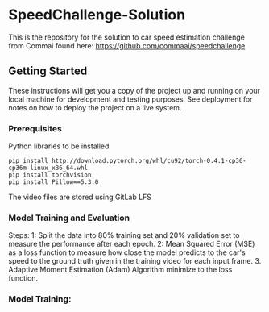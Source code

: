 # SpeedChallenge-Solution


This is the repository for the solution to car speed estimation challenge from Commai found here:
https://github.com/commaai/speedchallenge

## Getting Started

These instructions will get you a copy of the project up and running on your local machine for development and testing purposes. See deployment for notes on how to deploy the project on a live system.

### Prerequisites

Python libraries to be installed 

```
pip install http://download.pytorch.org/whl/cu92/torch-0.4.1-cp36-cp36m-linux_x86_64.whl
pip install torchvision
pip install Pillow==5.3.0
```
The video files are stored using GitLab LFS

### Model Training and Evaluation
Steps:
1: Split the data into 80% training set and 20% validation set to measure the performance after each epoch.
2: Mean Squared Error (MSE) as a loss function to measure how close the model predicts to the car's speed to the ground truth given in the training video for each input frame.
3. Adaptive Moment Estimation (Adam) Algorithm minimize to the loss function.

### Model Training:

